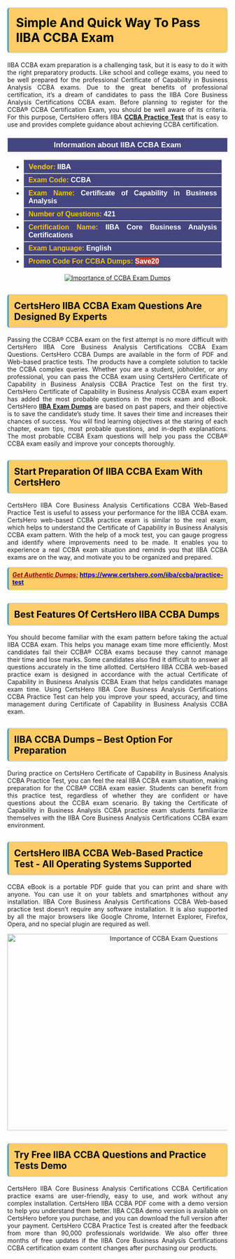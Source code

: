 <h1><strong><span style="display:block; color:#000000; background:#ffcc66; border: 0.5px solid #AED6F1 ; border-left: 3px solid #3498DB; padding: .6em; border-radius: 6px;">Simple And Quick Way To Pass IIBA CCBA Exam</span></strong></h1>

<p style="text-align: justify;">IIBA CCBA exam preparation is a challenging task, but it is easy to do it with the right preparatory products. Like school and college exams, you need to be well prepared for the professional Certificate of Capability in Business Analysis CCBA exams. Due to the great benefits of professional certification, it’s a dream of candidates to pass the IIBA Core Business Analysis Certifications CCBA exam. Before planning to register for the CCBA® CCBA Certification Exam, you should be well aware of its criteria. For this purpose, CertsHero offers IIBA <a href="https://www.certshero.com/iiba/ccba"><strong>CCBA Practice Test</strong></a> that is easy to use and provides complete guidance about achieving CCBA certification.</p>

<h3 style="background: #454580; border: 1px solid rgb(204, 204, 204); padding: 5px 10px; text-align: center;"><span style="color:#ffffff;"><span style="font-size:11pt"><span style="line-height:normal"><span style="font-family:Calibri,sans-serif"><b><span style="font-size:13.0pt"><span cambria="">Information about IIBA CCBA Exam</span></span></b></span></span></span></span></h3>

<ul>
	<li style="margin:0cm 10pt">
	<div style="background:#454580; border: 1px solid rgb(204, 204, 204); padding: 5px 10px; text-align: justify;"><span style="font-size:11pt"><span style="line-height:normal"><span style="tab-stops:list 36.0pt"><span style="font-fam ily:Calibri,sans-serif"><b><span style="font-size:12.0pt"><span new="" roman="" style="font-family:" times=""><span style="color:#f1c40f;">Vendor:</span> <span style="color:#ffffff;">IIBA</span></span></span></b></span></span></span></span></div>
	</li>
	<li style="margin:0cm 10pt">
	<div style="background: #454580; border: 1px solid rgb(204, 204, 204); padding: 5px 10px; text-align: justify;"><span style="font-size:11pt"><span style="line-height:normal"><span style="tab-stops:list 36.0pt"><span style="font-family:Calibri,sans-serif"><b><span style="font-size:12.0pt"><span new="" roman="" style="font-family:" times=""><span style="color:#f1c40f;">Exam Code:</span> <span style="color:#ffffff;">CCBA</span></span></span></b></span></span></span></span></div>
	</li>
	<li style="margin:0cm 10pt">
	<div style="background: #454580; border: 1px solid rgb(204, 204, 204); padding: 5px 10px; text-align: justify;"><span style="font-size:11pt"><span style="line-height:normal"><span style="tab-stops:list 36.0pt"><span style="font-family:Calibri,sans-serif"><b><span style="font-size:12.0pt"><span new="" roman="" style="font-family:" times=""><span style="color:#f1c40f;">Exam Name:</span> <span style="color:#ffffff;">Certificate of Capability in Business Analysis</span></span></span></b></span></span></span></span></div>
	</li>
	<li style="margin:0cm 10pt">
	<div style="background: #454580; border: 1px solid rgb(204, 204, 204); padding: 5px 10px;"><span style="font-size:11pt"><span style="line-height:normal"><span style="tab-stops:list 36.0pt"><span style="font-family:Calibri,sans-serif"><b><span style="font-size:12.0pt"><span new="" roman="" style="font-family:" times=""><span style="color:#f1c40f;">Number of Questions: </span><span style="color:#ffffff;">421</span></span></span></b></span></span></span></span></div>
	</li>
	<li style="margin:0cm 10pt">
	<div style="background: #454580; border: 1px solid rgb(204, 204, 204); padding: 5px 10px; text-align: justify;"><span style="font-size:11pt"><span style="line-height:normal"><span style="tab-stops:list 36.0pt"><span style="font-family:Calibri,sans-serif"><b><span style="font-size:12.0pt"><span new="" roman="" style="font-family:" times=""><span style="color:#f1c40f;">Certification Name:</span> <span style="color:#ffffff;">IIBA Core Business Analysis Certifications</span></span></span></b></span></span></span></span></div>
	</li>
	<li style="margin:0cm 10pt">
	<div style="background: #454580; border: 1px solid rgb(204, 204, 204); padding: 5px 10px; text-align: justify;"><span style="font-size:11pt"><span style="line-height:normal"><span style="tab-stops:list 36.0pt"><span style="font-family:Calibri,sans-serif"><b><span style="font-size:12.0pt"><span new="" roman="" style="font-family:" times=""><span style="color:#f1c40f;">Exam Language:</span> <span style="color:#ffffff;">English</span></span></span></b></span></span></span></span></div>
	</li>
	<li style="margin:0cm 10pt">
	<div style="background: #454580; border: 1px solid rgb(204, 204, 204); padding: 5px 10px;"><span style="font-size:11pt"><span style="line-height:normal"><span style="tab-stops:list 36.0pt"><span style="font-family:Calibri,sans-serif"><b><span style="font-size:12.0pt"><span new="" roman="" style="font-family:" times=""><span style="color:#f1c40f;">Promo Code For CCBA Dumps: </span><span style="color:#ffffff;"><span style="background-color:#c0392b;">Save20</span></span></span></span></b></span></span></span></span></div>
	</li>
</ul>

<p style="text-align: center;"><a href="https://www.certshero.com/iiba/ccba" rel="NOFOLLOW"><img alt="Importance of CCBA Exam Dumps" src="https://i.imgur.com/UZuq4Dk.jpeg" /></a></p>

<h2><strong><span style="display:block; color:#000000; background:#ffcc66; border: 0.5px solid #AED6F1 ; border-left: 3px solid #3498DB; padding: .6em; border-radius: 6px;">CertsHero IIBA CCBA Exam Questions Are Designed By Experts</span></strong></h2>

<p style="text-align: justify;">Passing the CCBA® CCBA exam on the first attempt is no more difficult with CertsHero IIBA Core Business Analysis Certifications CCBA Exam Questions. CertsHero CCBA Dumps are available in the form of PDF and Web-based practice tests. The products have a complete solution to tackle the CCBA complex queries. Whether you are a student, jobholder, or any professional, you can pass the CCBA exam using CertsHero Certificate of Capability in Business Analysis CCBA Practice Test on the first try. CertsHero Certificate of Capability in Business Analysis CCBA exam expert has added the most probable questions in the mock exam and eBook. CertsHero <a href="https://www.certshero.com/iiba"><strong>IIBA Exam Dumps</strong></a> are based on past papers, and their objective is to save the candidate’s study time. It saves their time and increases their chances of success. You will find learning objectives at the staring of each chapter, exam tips, most probable questions, and in-depth explanations. The most probable CCBA Exam questions will help you pass the CCBA® CCBA exam easily and improve your concepts thoroughly.</p>

<h2><strong><span style="display:block; color:#000000; background:#ffcc66; border: 0.5px solid #AED6F1 ; border-left: 3px solid #3498DB; padding: .6em; border-radius: 6px;">Start Preparation Of IIBA CCBA Exam With CertsHero</span></strong></h2>

<p style="text-align: justify;">CertsHero IIBA Core Business Analysis Certifications CCBA Web-Based Practice Test is useful to assess your performance for the IIBA CCBA exam. CertsHero web-based CCBA practice exam is similar to the real exam, which helps to understand the Certificate of Capability in Business Analysis CCBA exam pattern. With the help of a mock test, you can gauge progress and identify where improvements need to be made. It enables you to experience a real CCBA exam situation and reminds you that IIBA CCBA exams are on the way, and motivate you to be organized and prepared.</p>

<p><strong><span style="display:block; color:#990000; background:#ffcc66; border: 0.5px solid #AED6F1 ; border-left: 3px solid #3498DB; padding: .6em; border-radius: 6px;"><span style="font-size:14px;"><u><i>Get Authentic Dumps:</i></u></span> <a href="https://www.certshero.com/iiba/ccba/practice-test"><span style="color:#0000cc;">https://www.certshero.com/iiba/ccba/practice-test</span></a></span></strong></p>

<h2><strong><span style="display:block; color:#000000; background:#ffcc66; border: 0.5px solid #AED6F1 ; border-left: 3px solid #3498DB; padding: .6em; border-radius: 6px;">Best Features Of CertsHero IIBA CCBA Dumps</span></strong></h2>

<p style="text-align: justify;">You should become familiar with the exam pattern before taking the actual IIBA CCBA exam. This helps you manage exam time more efficiently. Most candidates fail their CCBA® CCBA exams because they cannot manage their time and lose marks. Some candidates also find it difficult to answer all questions accurately in the time allotted. CertsHero IIBA CCBA web-based practice exam is designed in accordance with the actual Certificate of Capability in Business Analysis CCBA Exam that helps candidates manage exam time. Using CertsHero IIBA Core Business Analysis Certifications CCBA Practice Test can help you improve your speed, accuracy, and time management during Certificate of Capability in Business Analysis CCBA exam.</p>

<h2><strong><span style="display:block; color:#000000; background:#ffcc66; border: 0.5px solid #AED6F1 ; border-left: 3px solid #3498DB; padding: .6em; border-radius: 6px;">IIBA CCBA Dumps – Best Option For Preparation</span></strong></h2>

<p style="text-align: justify;">During practice on CertsHero Certificate of Capability in Business Analysis CCBA Practice Test, you can feel the real IIBA CCBA exam situation, making preparation for the CCBA® CCBA exam easier. Students can benefit from this practice test, regardless of whether they are confident or have questions about the CCBA exam scenario. By taking the Certificate of Capability in Business Analysis CCBA practice exam students familiarize themselves with the IIBA Core Business Analysis Certifications CCBA exam environment.</p>

<h2><strong><span style="display:block; color:#000000; background:#ffcc66; border: 0.5px solid #AED6F1 ; border-left: 3px solid #3498DB; padding: .6em; border-radius: 6px;">CertsHero IIBA CCBA Web-Based Practice Test - All Operating Systems Supported</span></strong></h2>

<p style="text-align: justify;">CCBA eBook is a portable PDF guide that you can print and share with anyone. You can use it on your tablets and smartphones without any installation. IIBA Core Business Analysis Certifications CCBA Web-based practice test doesn’t require any software installation. It is also supported by all the major browsers like Google Chrome, Internet Explorer, Firefox, Opera, and no special plugin are required as well.</p>

<p style="text-align: center;"><a href="https://www.certshero.com/product-detail/ccba" rel="NOFOLLOW"><img alt="Importance of CCBA Exam Questions" height="450" src="https://i.redd.it/vixpkfso1g981.jpg" width="700" /></a></p>

<h2><strong><span style="display:block; color:#000000; background:#ffcc66; border: 0.5px solid #AED6F1 ; border-left: 3px solid #3498DB; padding: .6em; border-radius: 6px;">Try Free IIBA CCBA Questions and Practice Tests Demo</span></strong></h2>

<p style="text-align: justify;">CertsHero IIBA Core Business Analysis Certifications CCBA Certification practice exams are user-friendly, easy to use, and work without any complex installation. CertsHero IIBA CCBA PDF come with a demo version to help you understand them better. IIBA CCBA demo version is available on CertsHero before you purchase, and you can download the full version after your payment. CertsHero CCBA Practice Test is created after the feedback from more than 90,000 professionals worldwide. We also offer three months of free updates if the IIBA Core Business Analysis Certifications CCBA certification exam content changes after purchasing our products.</p>
